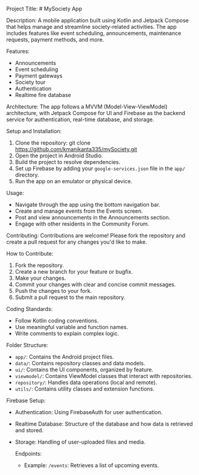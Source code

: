 Project Title: # MySociety App

Description:
A mobile application built using Kotlin and Jetpack Compose that helps manage and streamline society-related activities. The app includes features like event scheduling, announcements, maintenance requests, payment methods, and more.

Features:
- Announcements 
- Event scheduling 
- Payment gateways
- Society tour
- Authentication
- Realtime fire database

Architecture:
The app follows a MVVM (Model-View-ViewModel) architecture, with Jetpack Compose for UI and Firebase as the backend service for authentication, real-time database, and storage.

Setup and Installation:
1. Clone the repository:
git clone https://github.com/kmanikanta335/mySociety.git
2. Open the project in Android Studio.
3. Build the project to resolve dependencies.
4. Set up Firebase by adding your `google-services.json` file in the `app/` directory.
5. Run the app on an emulator or physical device.

Usage:
- Navigate through the app using the bottom navigation bar.
- Create and manage events from the Events screen.
- Post and view announcements in the Announcements section.
- Engage with other residents in the Community Forum.

Contributing:
Contributions are welcome! Please fork the repository and create a pull request for any changes you'd like to make.


How to Contribute:
1. Fork the repository.
2. Create a new branch for your feature or bugfix.
3. Make your changes.
4. Commit your changes with clear and concise commit messages.
5. Push the changes to your fork.
6. Submit a pull request to the main repository.

Coding Standards:
- Follow Kotlin coding conventions.
- Use meaningful variable and function names.
- Write comments to explain complex logic.

Folder Structure:
- `app/`: Contains the Android project files.
- `data/`: Contains repository classes and data models.
- `ui/`: Contains the UI components, organized by feature.
- `viewmodel/`: Contains ViewModel classes that interact with repositories.
- `repository/`: Handles data operations (local and remote).
- `utils/`: Contains utility classes and extension functions.

Firebase Setup:
- Authentication: Using FirebaseAuth for user authentication.
- Realtime Database: Structure of the database and how data is retrieved and stored.
- Storage: Handling of user-uploaded files and media.

  Endpoints:
  - Example: `/events`: Retrieves a list of upcoming events.

  






  

